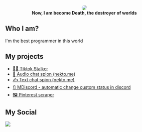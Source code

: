 
<div align="center">
  <img src="https://media1.tenor.com/m/XhiRvTnsQXQAAAAd/loopwalk-loop.gif" style="border-radius: 10px;"/></br>
  <b>Now, I am become Death, the destroyer of worlds</b>
</div>

## Who I am?
I'm the best programmer in this world

## My projects
- <a href="https://github.com/pashtetx/tiktok-stalker">🕵️‍♂️ Tiktok Stalker</a>
- <a href="https://github.com/pashtetx/mitm-nekto-audio">🎤 Audio chat spion (nekto.me)</a>
- <a href="https://github.com/pashtetx/nekto.me-spion">✍️ Text chat spion (nekto.me)</a>
- <a href="https://github.com/pashtetx/mdiscord">🔃 MDiscord - automatic change custom status in discord</a>
- <a href="https://github.com/pashtetx/pin-downloader">🖼️ Pinterest scraper</a>

## My Social
<a href="https://t.me/+ESHNRLki3qlkODQy"><img src="https://img.shields.io/badge/TG Channel-blue?style=for-the-badge&logo=telegram&logoColor=white"></a>



